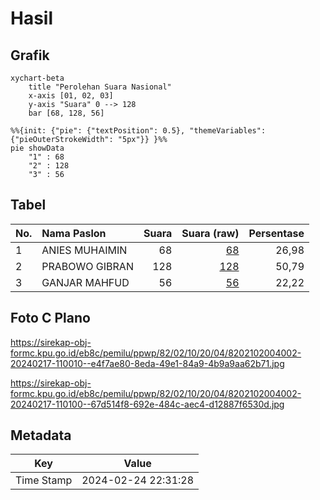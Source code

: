 # Hasil

## Grafik

```mermaid
xychart-beta
    title "Perolehan Suara Nasional"
    x-axis [01, 02, 03]
    y-axis "Suara" 0 --> 128
    bar [68, 128, 56]
```

```mermaid
%%{init: {"pie": {"textPosition": 0.5}, "themeVariables": {"pieOuterStrokeWidth": "5px"}} }%%
pie showData
    "1" : 68
    "2" : 128
    "3" : 56
```

## Tabel

| No. | Nama Paslon    | Suara | Suara (raw) | Persentase |
|:--- |:-------------- | -----:| -----------:| ----------:|
| 1   | ANIES MUHAIMIN | 68    | [68][p-1]   | 26,98      |
| 2   | PRABOWO GIBRAN | 128   | [128][p-2]  | 50,79      |
| 3   | GANJAR MAHFUD  | 56    | [56][p-3]   | 22,22      |


[p-1]: https://github.com/gigit-pemilu/pemilu-2024/blob/main/pilpres/hitung-suara/sub/82-maluku-utara/sub/02-halmahera-tengah/sub/10-patani-timur/sub/2004-peniti/sub/002-tps/sub/paslon-1.txt
[p-2]: https://github.com/gigit-pemilu/pemilu-2024/blob/main/pilpres/hitung-suara/sub/82-maluku-utara/sub/02-halmahera-tengah/sub/10-patani-timur/sub/2004-peniti/sub/002-tps/sub/paslon-2.txt
[p-3]: https://github.com/gigit-pemilu/pemilu-2024/blob/main/pilpres/hitung-suara/sub/82-maluku-utara/sub/02-halmahera-tengah/sub/10-patani-timur/sub/2004-peniti/sub/002-tps/sub/paslon-3.txt

## Foto C Plano

https://sirekap-obj-formc.kpu.go.id/eb8c/pemilu/ppwp/82/02/10/20/04/8202102004002-20240217-110010--e4f7ae80-8eda-49e1-84a9-4b9a9aa62b71.jpg

https://sirekap-obj-formc.kpu.go.id/eb8c/pemilu/ppwp/82/02/10/20/04/8202102004002-20240217-110100--67d514f8-692e-484c-aec4-d12887f6530d.jpg


## Metadata

| Key        | Value               |
| ---------- | ------------------- |
| Time Stamp | 2024-02-24 22:31:28 |



